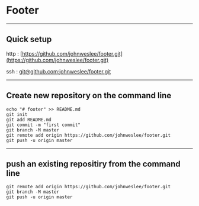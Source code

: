 # Footer
---

## Quick setup
http : [https://github.com/johnweslee/footer.git](https://github.com/johnweslee/footer.git)

ssh : [git@github.com:johnweslee/footer.git](git@github.com:johnweslee/footer.git)

---
## Create new repository on the command line
```
echo "# footer" >> README.md
git init
git add README.md
git commit -m "first commit"
git branch -M master
git remote add origin https://github.com/johnweslee/footer.git
git push -u origin master
```
---
## push an existing repositiry from the command line
```
git remote add origin https://github.com/johnweslee/footer.git
git branch -M master
git push -u origin master
```